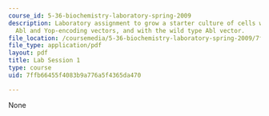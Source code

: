 ```yaml
---
course_id: 5-36-biochemistry-laboratory-spring-2009
description: Laboratory assignment to grow a starter culture of cells with the H396P
  Abl and Yop-encoding vectors, and with the wild type Abl vector.
file_location: /coursemedia/5-36-biochemistry-laboratory-spring-2009/7ffb66455f4083b9a776a5f4365da470_ses1.pdf
file_type: application/pdf
layout: pdf
title: Lab Session 1
type: course
uid: 7ffb66455f4083b9a776a5f4365da470

---
```

None
